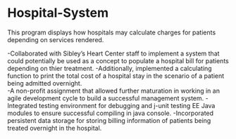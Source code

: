 # Hospital-System
This program displays how hospitals may calculate charges for patients depending on services rendered.


-Collaborated with Sibley’s Heart Center staff to implement a system that could potentially be used as a concept to populate a hospital bill for patients depending on thier treatment. 
-Additionally, implemented a calculating function to print the total cost of a hospital stay in the scenario of a patient being admitted overnight.  
-A non-profit assignment that allowed further maturation in working in an agile development cycle to build a 
successful management system. 
-Integrated testing environment for debugging and j-unit testing EE Java modules to ensure successful compiling in java console. 
-Incorporated persistent data storage for storing billing information of patients being treated overnight in the hospital. 
 
